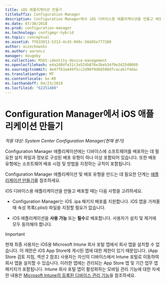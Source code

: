 ```yaml
---
title: iOS 애플리케이션 만들기
titleSuffix: Configuration Manager
description: Configuration Manager에서 iOS 디바이스용 애플리케이션을 만들고 배포하는 방법입니다.
ms.date: 07/30/2018
ms.prod: configuration-manager
ms.technology: configmgr-hybrid
ms.topic: conceptual
ms.assetid: ff633013-5313-4cd3-949c-56d45e777280
author: aczechowski
ms.author: aaroncz
manager: dougeby
ms.collection: M365-identity-device-management
ms.openlocfilehash: e4a2d84fe31c3a524b876e3beb34f0e3d25d0089
ms.sourcegitcommit: 4e47f63a449f5cc2d90f9d68500dfcacab1f4dac
ms.translationtype: MT
ms.contentlocale: ko-KR
ms.lasthandoff: 04/23/2019
ms.locfileid: "62251408"
---
```

# <a name="create-ios-applications-in-configuration-manager"></a>Configuration Manager에서 iOS 애플리케이션 만들기

*적용 대상: System Center Configuration Manager(현재 분기)*

Configuration Manager 애플리케이션에는 디바이스에 소프트웨어를 배포하는 데 필요한 설치 파일과 정보로 구성된 배포 유형이 하나 이상 포함되어 있습니다. 또한 배포 유형에는 소프트웨어 배포 시점 및 방법을 지정하는 규칙이 포함됩니다.  

Configuration Manager 애플리케이션 및 배포 유형을 만드는 데 필요한 단계는 [애플리케이션 만들기](/sccm/apps/deploy-use/create-applications#bkmk_create)를 참조하세요. 

iOS 디바이스용 애플리케이션을 만들고 배포할 때는 다음 사항을 고려하세요.  

- Configuration Manager는 iOS .ipa 패키지 배포를 지원합니다. iOS 앱을 가져올 때 속성 목록(.plist) 파일을 지정할 필요가 없습니다. 

- iOS 애플리케이션을 **사용 가능** 또는 **필수**로 배포합니다. 사용자가 설치 및 제거에 모두 동의해야 합니다.

> [!IMPORTANT]  
>  현재 최종 사용자는 iOS용 Microsoft Intune 회사 포털 앱에서 회사 앱을 설치할 수 없습니다. 이 제한은 iOS App Store에 게시된 앱에 대한 제한이 있기 때문입니다. (App Store 검토 지침, 섹션 2 참조) 사용자는 자신의 디바이스에서 Intune 포털로 이동하여 회사 앱을 설치할 수 있습니다. 이러한 앱에는 관리되는 App Store 앱 및 기간 업무 앱 패키지가 포함됩니다. Intune 회사 포털 앱이 활성화하는 모바일 관리 기능에 대한 자세한 내용은 [Microsoft Intune의 등록된 디바이스 관리 기능](https://docs.microsoft.com/intune/device-enrollment)을 참조하세요.  
